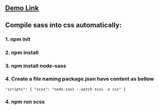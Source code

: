 ## [Demo Link](https://coffeeshop-namphan.netlify.app)
## Compile sass into css automatically:
### 1. npm init
### 2. npm install 
### 3. npm install node-sass
### 4. Create a file naming package.json have content as bellow
 `"scripts": {
    "scss": "node-sass --watch scss -o css"
  }`


### 4. npm run scss

